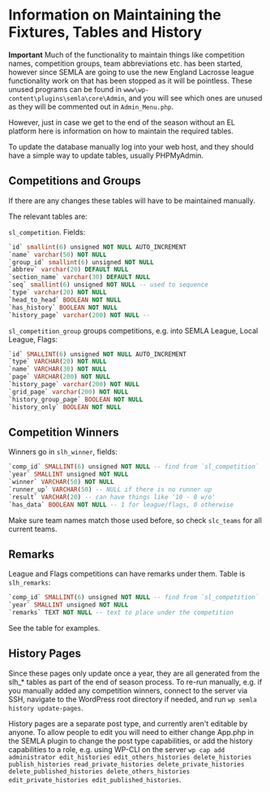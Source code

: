 # Information on Maintaining the Fixtures, Tables and History

**Important** Much of the functionality to maintain things like competition names, competition groups, team abbreviations etc. has been started, however since SEMLA are going to use the new England Lacrosse league functionality work on that has been stopped as it will be pointless. These unused programs can be found in `www\wp-content\plugins\semla\core\Admin`, and you will see which ones are unused as they will be commented out in `Admin_Menu.php`.

However, just in case we get to the end of the season without an EL platform here is information on how to maintain the required tables.

To update the database manually log into your web host, and they should have a simple way to update tables, usually PHPMyAdmin.

## Competitions and Groups

If there are any changes these tables will have to be maintained manually.

The relevant tables are:

`sl_competition`. Fields:

```sql
`id` smallint(6) unsigned NOT NULL AUTO_INCREMENT
`name` varchar(50) NOT NULL
`group_id` smallint(6) unsigned NOT NULL
`abbrev` varchar(20) DEFAULT NULL
`section_name` varchar(30) DEFAULT NULL
`seq` smallint(6) unsigned NOT NULL -- used to sequence
`type` varchar(20) NOT NULL
`head_to_head` BOOLEAN NOT NULL
`has_history` BOOLEAN NOT NULL
`history_page` varchar(200) NOT NULL -- 
```

`sl_competition_group` groups competitions, e.g. into SEMLA League, Local League, Flags:

```sql
`id` SMALLINT(6) unsigned NOT NULL AUTO_INCREMENT
`type` VARCHAR(20) NOT NULL
`name` VARCHAR(30) NOT NULL
`page` VARCHAR(200) NOT NULL
`history_page` varchar(200) NOT NULL
`grid_page` varchar(200) NOT NULL
`history_group_page` BOOLEAN NOT NULL
`history_only` BOOLEAN NOT NULL
```

## Competition Winners

Winners go in `slh_winner`, fields:

```sql
`comp_id` SMALLINT(6) unsigned NOT NULL -- find from `sl_competition`
`year` SMALLINT unsigned NOT NULL
`winner` VARCHAR(50) NOT NULL
`runner_up` VARCHAR(50) -- NULL if there is no runner up
`result` VARCHAR(20) -- can have things like '10 - 0 w/o'
`has_data` BOOLEAN NOT NULL -- 1 for league/flags, 0 otherwise
```

Make sure team names match those used before, so check `slc_teams` for all current teams.

## Remarks

League and Flags competitions can have remarks under them. Table is `slh_remarks`:

```sql
`comp_id` SMALLINT(6) unsigned NOT NULL -- find from `sl_competition`
`year` SMALLINT unsigned NOT NULL
`remarks` TEXT NOT NULL -- text to place under the competition
```

See the table for examples.

## History Pages

Since these pages only update once a year, they are all generated from the slh_* tables as part of the end of season process. To re-run manually, e.g. if you manually added any competition winners, connect to the server via SSH, navigate to the WordPress root directory if needed, and run `wp semla history update-pages`.

History pages are a separate post type, and currently aren't editable by anyone. To allow people to edit you will need to either change App.php in the SEMLA plugin to change the post type capabilities, or add the history capabilities to a role, e.g. using WP-CLI on the server `wp cap add administrator edit_histories edit_others_histories delete_histories publish_histories read_private_histories delete_private_histories delete_published_histories delete_others_histories edit_private_histories edit_published_histories`.
